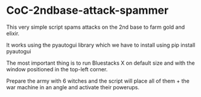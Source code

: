 # CoC-2ndbase-attack-spammer
This very simple script spams attacks on the 2nd base to farm gold and elixir.

It works using the pyautogui library which we have to install using pip install pyautogui

The most important thing is to run Bluestacks X on default size and with the window positioned in the top-left corner.

Prepare the army with 6 witches and the script will place all of them + the war machine in an angle and activate their powerups.
